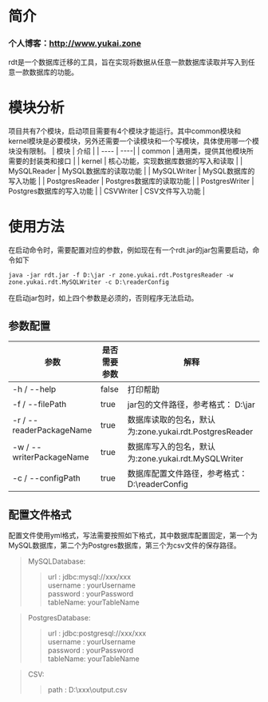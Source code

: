 # 简介
### 个人博客：http://www.yukai.zone
rdt是一个数据库迁移的工具，旨在实现将数据从任意一款数据库读取并写入到任意一款数据库的功能。

# 模块分析
项目共有7个模块，启动项目需要有4个模块才能运行。其中common模块和kernel模块是必要模块，另外还需要一个读模块和一个写模块，具体使用哪一个模块没有限制。
| 模块 | 介绍 |
| ---- | ----|
| common | 通用类，提供其他模块所需要的封装类和接口 |
| kernel | 核心功能，实现数据库数据的写入和读取 |
| MySQLReader | MySQL数据库的读取功能 |
| MySQLWriter | MySQL数据库的写入功能 |
| PostgresReader | Postgres数据库的读取功能 |
| PostgresWriter | Postgres数据库的写入功能 |
| CSVWriter | CSV文件写入功能 |

# 使用方法
在启动命令时，需要配置对应的参数，例如现在有一个rdt.jar的jar包需要启动，命令如下
```
java -jar rdt.jar -f D:\jar -r zone.yukai.rdt.PostgresReader -w zone.yukai.rdt.MySQLWriter -c D:\readerConfig
```
在启动jar包时，如上四个参数是必须的，否则程序无法启动。
## 参数配置
| 参数 | 是否需要参数 | 解释 |
| --- | --- | --- |
| -h / --help | false | 打印帮助 |
| -f / --filePath | true | jar包的文件路径，参考格式： D:\jar |
| -r / --readerPackageName | true | 数据库读取的包名，默认为:zone.yukai.rdt.PostgresReader |
| -w / --writerPackageName | true | 数据库写入的包名，默认为:zone.yukai.rdt.MySQLWriter | 
| -c / --configPath | true | 数据库配置文件路径，参考格式： D:\readerConfig | 

## 配置文件格式
配置文件使用yml格式，写法需要按照如下格式，其中数据库配置固定，第一个为MySQL数据库，第二个为Postgres数据库，第三个为csv文件的保存路径。
> MySQLDatabase:  
> > url : jdbc:mysql://xxx/xxx  
> > username : yourUsername  
> > password : yourPassword  
> > tableName: yourTableName  

> PostgresDatabase:  
> > url : jdbc:postgresql://xxx/xxx  
> > username : yourUsername  
> > password : yourPassword  
> > tableName: yourTableName

> CSV:
> > path : D:\xxx\output.csv
